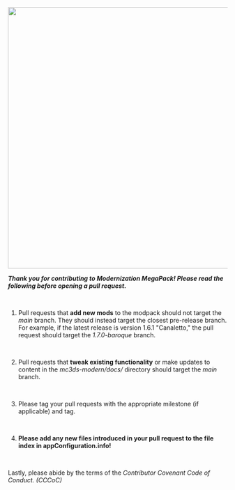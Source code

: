 <div align=center><img src="https://raw.githubusercontent.com/wyndchyme/mc3ds-modern/refs/heads/main/docs/icons/logo.png" style="width: 600px"></div>

<i><b>Thank you for contributing to Modernization MegaPack! Please read the following before opening a pull request.</b></i>

<br>

1. Pull requests that __add new mods__ to the modpack should not target the <i>main</i> branch. They should instead target the closest pre-release branch. For example, if the latest release is version 1.6.1 "Canaletto," the pull request should target the <i>1.7.0-baroque</i> branch.

<br>

2. Pull requests that __tweak existing functionality__ or make updates to content in the <i>mc3ds-modern/docs/</i> directory should target the <i>main</i> branch.

<br>

3. Please tag your pull requests with the appropriate milestone (if applicable) and tag.

<br>

4. __Please add any new files introduced in your pull request to the file index in appConfiguration.info!__

<br>

Lastly, please abide by the terms of the <i>Contributor Covenant Code of Conduct. (CCCoC)</i>
